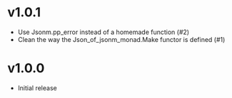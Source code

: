 # v1.0.1

- Use Jsonm.pp_error instead of a homemade function (#2)
- Clean the way the Json_of_jsonm_monad.Make functor is defined (#1)

# v1.0.0

- Initial release
